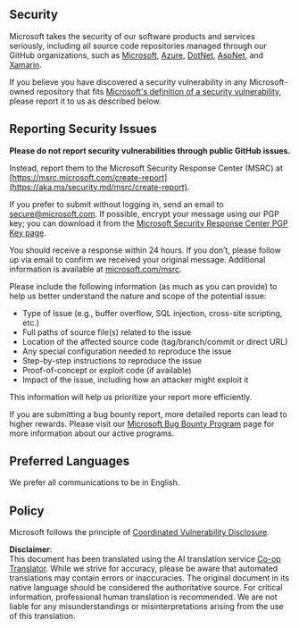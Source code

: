 <!--
CO_OP_TRANSLATOR_METADATA:
{
  "original_hash": "57f14126c1c6add76b3aef3844dfe4e3",
  "translation_date": "2025-07-09T18:53:46+00:00",
  "source_file": "SECURITY.md",
  "language_code": "en"
}
-->
## Security

Microsoft takes the security of our software products and services seriously, including all source code repositories managed through our GitHub organizations, such as [Microsoft](https://github.com/Microsoft), [Azure](https://github.com/Azure), [DotNet](https://github.com/dotnet), [AspNet](https://github.com/aspnet), and [Xamarin](https://github.com/xamarin).

If you believe you have discovered a security vulnerability in any Microsoft-owned repository that fits [Microsoft's definition of a security vulnerability](https://aka.ms/security.md/definition), please report it to us as described below.

## Reporting Security Issues

**Please do not report security vulnerabilities through public GitHub issues.**

Instead, report them to the Microsoft Security Response Center (MSRC) at [https://msrc.microsoft.com/create-report](https://aka.ms/security.md/msrc/create-report).

If you prefer to submit without logging in, send an email to [secure@microsoft.com](mailto:secure@microsoft.com). If possible, encrypt your message using our PGP key; you can download it from the [Microsoft Security Response Center PGP Key page](https://aka.ms/security.md/msrc/pgp).

You should receive a response within 24 hours. If you don’t, please follow up via email to confirm we received your original message. Additional information is available at [microsoft.com/msrc](https://www.microsoft.com/msrc).

Please include the following information (as much as you can provide) to help us better understand the nature and scope of the potential issue:

  * Type of issue (e.g., buffer overflow, SQL injection, cross-site scripting, etc.)
  * Full paths of source file(s) related to the issue
  * Location of the affected source code (tag/branch/commit or direct URL)
  * Any special configuration needed to reproduce the issue
  * Step-by-step instructions to reproduce the issue
  * Proof-of-concept or exploit code (if available)
  * Impact of the issue, including how an attacker might exploit it

This information will help us prioritize your report more efficiently.

If you are submitting a bug bounty report, more detailed reports can lead to higher rewards. Please visit our [Microsoft Bug Bounty Program](https://aka.ms/security.md/msrc/bounty) page for more information about our active programs.

## Preferred Languages

We prefer all communications to be in English.

## Policy

Microsoft follows the principle of [Coordinated Vulnerability Disclosure](https://aka.ms/security.md/cvd).

**Disclaimer**:  
This document has been translated using the AI translation service [Co-op Translator](https://github.com/Azure/co-op-translator). While we strive for accuracy, please be aware that automated translations may contain errors or inaccuracies. The original document in its native language should be considered the authoritative source. For critical information, professional human translation is recommended. We are not liable for any misunderstandings or misinterpretations arising from the use of this translation.